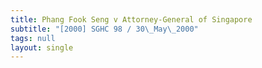 ```yaml
---
title: Phang Fook Seng v Attorney-General of Singapore
subtitle: "[2000] SGHC 98 / 30\_May\_2000"
tags: null
layout: single
---
```


